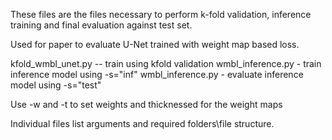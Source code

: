 These files are the files necessary to perform 
k-fold validation, inference training and final
evaluation against test set.

Used for paper to evaluate U-Net trained with 
weight map based loss.

kfold_wmbl_unet.py  -- train using kfold validation
wmbl_inference.py - train inference model using -s="inf"
wmbl_inference.py - evaluate inference model using -s="test"

Use -w and -t to set weights and thicknessed for the weight maps

Individual files list arguments and required folders\file 
structure.